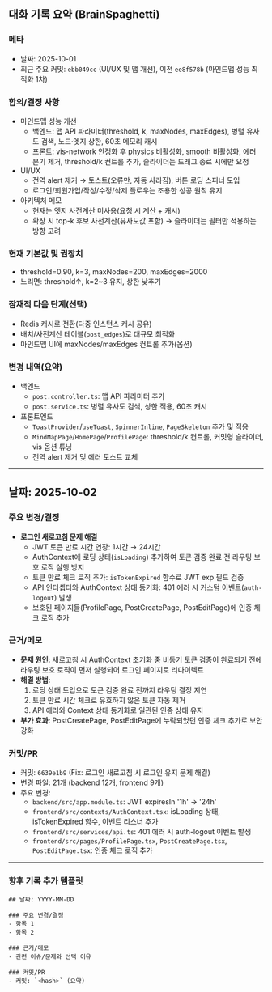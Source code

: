 ## 대화 기록 요약 (BrainSpaghetti)

### 메타

- 날짜: 2025-10-01
- 최근 주요 커밋: `ebb049cc` (UI/UX 및 맵 개선), 이전 `ee8f578b` (마인드맵 성능 최적화 1차)

### 합의/결정 사항

- 마인드맵 성능 개선
  - 백엔드: 맵 API 파라미터(threshold, k, maxNodes, maxEdges), 병렬 유사도 검색, 노드·엣지 상한, 60초 메모리 캐시
  - 프론트: vis-network 안정화 후 physics 비활성화, smooth 비활성화, 에러 분기 제거, threshold/k 컨트롤 추가, 슬라이더는 드래그 종료 시에만 요청
- UI/UX
  - 전역 alert 제거 → 토스트(오류만, 자동 사라짐), 버튼 로딩 스피너 도입
  - 로그인/회원가입/작성/수정/삭제 플로우는 조용한 성공 원칙 유지
- 아키텍처 메모
  - 현재는 엣지 사전계산 미사용(요청 시 계산 + 캐시)
  - 확장 시 top-k 후보 사전계산(유사도값 포함) → 슬라이더는 필터만 적용하는 방향 고려

### 현재 기본값 및 권장치

- threshold=0.90, k=3, maxNodes=200, maxEdges=2000
- 느리면: threshold↑, k=2~3 유지, 상한 낮추기

### 잠재적 다음 단계(선택)

- Redis 캐시로 전환(다중 인스턴스 캐시 공유)
- 배치/사전계산 테이블(`post_edges`)로 대규모 최적화
- 마인드맵 UI에 maxNodes/maxEdges 컨트롤 추가(옵션)

### 변경 내역(요약)

- 백엔드
  - `post.controller.ts`: 맵 API 파라미터 추가
  - `post.service.ts`: 병렬 유사도 검색, 상한 적용, 60초 캐시
- 프론트엔드
  - `ToastProvider`/`useToast`, `SpinnerInline`, `PageSkeleton` 추가 및 적용
  - `MindMapPage`/`HomePage`/`ProfilePage`: threshold/k 컨트롤, 커밋형 슬라이더, vis 옵션 튜닝
  - 전역 alert 제거 및 에러 토스트 교체

---

## 날짜: 2025-10-02

### 주요 변경/결정

- **로그인 새로고침 문제 해결**
  - JWT 토큰 만료 시간 연장: 1시간 → 24시간
  - AuthContext에 로딩 상태(`isLoading`) 추가하여 토큰 검증 완료 전 라우팅 보호 로직 실행 방지
  - 토큰 만료 체크 로직 추가: `isTokenExpired` 함수로 JWT exp 필드 검증
  - API 인터셉터와 AuthContext 상태 동기화: 401 에러 시 커스텀 이벤트(`auth-logout`) 발생
  - 보호된 페이지들(ProfilePage, PostCreatePage, PostEditPage)에 인증 체크 로직 추가

### 근거/메모

- **문제 원인**: 새로고침 시 AuthContext 초기화 중 비동기 토큰 검증이 완료되기 전에 라우팅 보호 로직이 먼저 실행되어 로그인 페이지로 리다이렉트
- **해결 방법**:
  1. 로딩 상태 도입으로 토큰 검증 완료 전까지 라우팅 결정 지연
  2. 토큰 만료 시간 체크로 유효하지 않은 토큰 자동 제거
  3. API 에러와 Context 상태 동기화로 일관된 인증 상태 유지
- **부가 효과**: PostCreatePage, PostEditPage에 누락되었던 인증 체크 추가로 보안 강화

### 커밋/PR

- 커밋: `6639e1b9` (Fix: 로그인 새로고침 시 로그인 유지 문제 해결)
- 변경 파일: 21개 (backend 12개, frontend 9개)
- 주요 변경:
  - `backend/src/app.module.ts`: JWT expiresIn '1h' → '24h'
  - `frontend/src/contexts/AuthContext.tsx`: isLoading 상태, isTokenExpired 함수, 이벤트 리스너 추가
  - `frontend/src/services/api.ts`: 401 에러 시 auth-logout 이벤트 발생
  - `frontend/src/pages/ProfilePage.tsx`, `PostCreatePage.tsx`, `PostEditPage.tsx`: 인증 체크 로직 추가

---

### 향후 기록 추가 템플릿

```
## 날짜: YYYY-MM-DD

### 주요 변경/결정
- 항목 1
- 항목 2

### 근거/메모
- 관련 이슈/문제와 선택 이유

### 커밋/PR
- 커밋: `<hash>` (요약)
```
